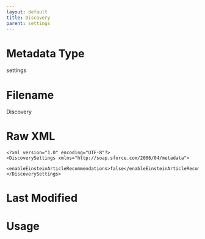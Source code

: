 ```yaml
---
layout: default
title: Discovery
parent: settings
---
```

# Metadata Type
settings


# Filename 
Discovery


# Raw XML
```
<?xml version="1.0" encoding="UTF-8"?>
<DiscoverySettings xmlns="http://soap.sforce.com/2006/04/metadata">
    <enableEinsteinArticleRecommendations>false</enableEinsteinArticleRecommendations>
</DiscoverySettings>
```


# Last Modified


# Usage
